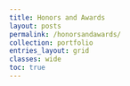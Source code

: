 ```yaml
---
title: Honors and Awards
layout: posts
permalink: /honorsandawards/
collection: portfolio
entries_layout: grid
classes: wide
toc: true
---
```



